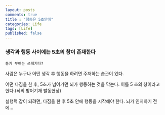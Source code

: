 ```yaml
---
layout: posts
comments: true
title : "행동은 5초안에"
categories: Life
tags: [Life]
published: false
---
```


### 생각과 행동 사이에는 5초의 창이 존재한다

```text
동기 부여는 쓰레기다?
```

사람은 누구나 어떤 생각 후 행동을 하려면 주저하는 습관이 있다.

어떤 다짐을 한 후, 5초가 넘어가면 뇌가 행동하는 것을 막는다. 이를 5 초의 창이라고 한다.(뇌의 방어기재 발동현상)

실행력 갑이 되려면, 다짐을 한 후 5초 안에 행동을 시작해야 한다. 뇌가 인지하기 전에...
